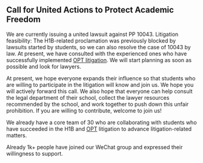 ## Call for United Actions to Protect Academic Freedom

We are currently issuing a united lawsuit against PP 10043. Litigation feasibility: The H1B-related proclamation was previously blocked by lawsuits started by students, so we can also resolve the case of 10043 by law. At present, we have consulted with the experienced ones who have successfully implemented [OPT litigation](https://ion2014.github.io/OPTActionLogs/index). We will start planning as soon as possible and look for lawyers.

At present, we hope everyone expands their influence so that students who are willing to participate in the litigation will know and join us. We hope you will actively forward this call. We also hope that everyone can help consult the legal department of their school, collect the lawyer resources recommended by the school, and work together to push down this unfair prohibition. If you are willing to contribute, welcome to join us!

We already have a core team of 30 who are collaborating with students who have succeeded in the H1B and [OPT](https://ion2014.github.io/OPTActionLogs/index) litigation to advance litigation-related matters.

Already 1k+ people have joined our WeChat group and expressed their willingness to support.
